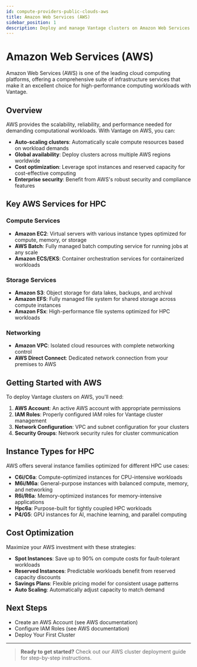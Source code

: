 ```yaml
---
id: compute-providers-public-clouds-aws
title: Amazon Web Services (AWS)
sidebar_position: 1
description: Deploy and manage Vantage clusters on Amazon Web Services (AWS) cloud infrastructure.
---
```


# Amazon Web Services (AWS)

Amazon Web Services (AWS) is one of the leading cloud computing platforms, offering a comprehensive suite of infrastructure services that make it an excellent choice for high-performance computing workloads with Vantage.

## Overview

AWS provides the scalability, reliability, and performance needed for demanding computational workloads. With Vantage on AWS, you can:

- **Auto-scaling clusters**: Automatically scale compute resources based on workload demands
- **Global availability**: Deploy clusters across multiple AWS regions worldwide
- **Cost optimization**: Leverage spot instances and reserved capacity for cost-effective computing
- **Enterprise security**: Benefit from AWS's robust security and compliance features

## Key AWS Services for HPC

### Compute Services
- **Amazon EC2**: Virtual servers with various instance types optimized for compute, memory, or storage
- **AWS Batch**: Fully managed batch computing service for running jobs at any scale
- **Amazon ECS/EKS**: Container orchestration services for containerized workloads

### Storage Services
- **Amazon S3**: Object storage for data lakes, backups, and archival
- **Amazon EFS**: Fully managed file system for shared storage across compute instances
- **Amazon FSx**: High-performance file systems optimized for HPC workloads

### Networking
- **Amazon VPC**: Isolated cloud resources with complete networking control
- **AWS Direct Connect**: Dedicated network connection from your premises to AWS

## Getting Started with AWS

To deploy Vantage clusters on AWS, you'll need:

1. **AWS Account**: An active AWS account with appropriate permissions
2. **IAM Roles**: Properly configured IAM roles for Vantage cluster management
3. **Network Configuration**: VPC and subnet configuration for your clusters
4. **Security Groups**: Network security rules for cluster communication

## Instance Types for HPC

AWS offers several instance families optimized for different HPC use cases:

- **C6i/C6a**: Compute-optimized instances for CPU-intensive workloads
- **M6i/M6a**: General-purpose instances with balanced compute, memory, and networking
- **R6i/R6a**: Memory-optimized instances for memory-intensive applications
- **Hpc6a**: Purpose-built for tightly coupled HPC workloads
- **P4/G5**: GPU instances for AI, machine learning, and parallel computing

## Cost Optimization

Maximize your AWS investment with these strategies:

- **Spot Instances**: Save up to 90% on compute costs for fault-tolerant workloads
- **Reserved Instances**: Predictable workloads benefit from reserved capacity discounts
- **Savings Plans**: Flexible pricing model for consistent usage patterns
- **Auto Scaling**: Automatically adjust capacity to match demand

## Next Steps

- Create an AWS Account (see AWS documentation)
- Configure IAM Roles (see AWS documentation)
- Deploy Your First Cluster

---

> **Ready to get started?** Check out our AWS cluster deployment guide for step-by-step instructions.